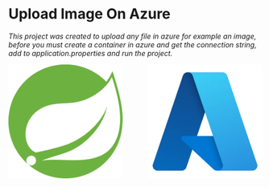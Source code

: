 # Upload Image On Azure
*This project was created to upload any file in azure for example an image, before you must create a container in azure and get the connection string, add to application.properties and run the project.*

<div style="display: flex; justify-content: space-between;">
    <img src="img.png" alt="img.png" style="width: 45%;"/>
    <img src="img_1.png" alt="img_1.png" style="width: 45%;"/>
</div>